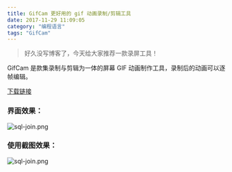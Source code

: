 ```yaml
---
title: GifCam 更好用的 gif 动画录制/剪辑工具
date: 2017-11-29 11:09:05
category: "编程语言"
tags: "GifCam"
---
```

> 好久没写博客了，今天给大家推荐一款录屏工具！

GifCam 是款集录制与剪辑为一体的屏幕 GIF 动画制作工具，录制后的动画可以逐帧编辑。

[下载链接](https://en.softonic.com/download/gifcam/windows/post-download?sl=1)

### 界面效果：
![sql-join.png](https://tawen.github.io/res/gifcamaiming.gif)



### 使用截图效果：

![sql-join.png](https://tawen.github.io/res/GIF.gif)
